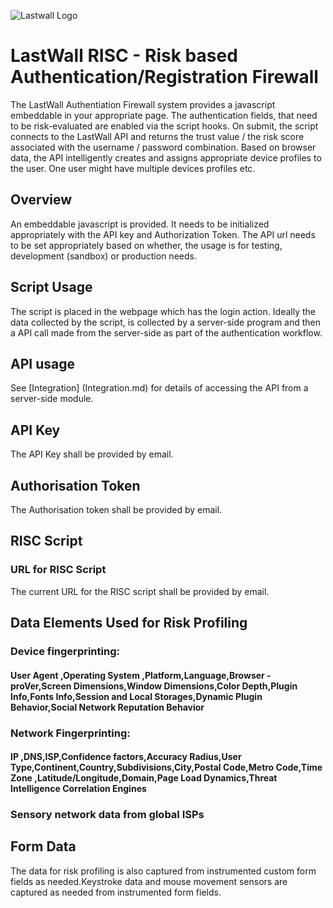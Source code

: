 ![Lastwall Logo](lw-logo.jpg) 
# LastWall RISC - Risk based Authentication/Registration Firewall

The LastWall Authentiation Firewall system provides a javascript embeddable in your appropriate page.  The authentication fields, that need to be risk-evaluated are enabled via the script hooks. On submit, the script connects to the LastWall API and returns the trust value / the risk score associated with the username / password combination. Based on browser data, the API intelligently creates and assigns appropriate device profiles to the user. One user might have multiple devices profiles etc.

## Overview

An embeddable javascript is provided.  It needs to be initialized appropriately with the API key and Authorization Token. The API url needs to be set appropriately based on whether, the usage is for testing, development (sandbox) or production needs.

## Script Usage

The script is placed in the webpage which has the login action. Ideally the data collected by the script, is collected by a server-side program and then a API call made from the server-side as part of the authentication workflow.

## API usage

See [Integration] (Integration.md) for details of accessing the API from a server-side module.

## API Key

The API Key shall be provided by email.

## Authorisation Token

The Authorisation token shall be provided by email.

## RISC Script

### URL for RISC Script

The current URL for the RISC script shall be provided by email.

## Data Elements Used for Risk Profiling

### Device fingerprinting:
#### User Agent ,Operating System ,Platform,Language,Browser - proVer,Screen Dimensions,Window Dimensions,Color Depth,Plugin Info,Fonts Info,Session and Local Storages,Dynamic Plugin Behavior,Social Network Reputation Behavior

### Network Fingerprinting:
#### IP ,DNS,ISP,Confidence factors,Accuracy Radius,User Type,Continent,Country,Subdivisions,City,Postal Code,Metro Code,Time Zone ,Latitude/Longitude,Domain,Page Load Dynamics,Threat Intelligence Correlation Engines
### Sensory network data from global ISPs

## Form Data

The data for risk profiling is also captured from instrumented custom form fields as needed.Keystroke data and mouse movement sensors are captured as needed from instrumented form fields.
